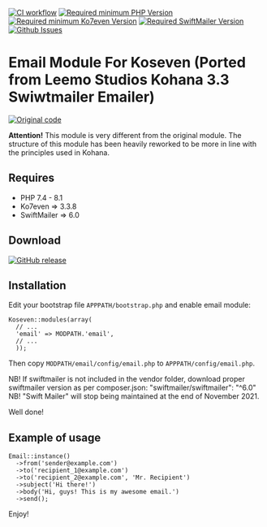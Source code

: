 [![CI workflow](https://github.com/DaPikk/Ko7-Email/actions/workflows/php.yml/badge.svg)]()
[![Required minimum PHP Version](https://img.shields.io/badge/PHP-7.4>8.1-blue)]()
[![Required minimum Ko7even Version](https://img.shields.io/badge/Ko7even-=>3.3.8-blue)](https://github.com/koseven/koseven)
[![Required SwiftMailer Version](https://img.shields.io/badge/SwiftMailer-6.0-blue)](https://swiftmailer.symfony.com/)
[![Github Issues](https://img.shields.io/github/issues/dapikk/ko7-email.svg)](https://github.com/dapikk/ko7-email/issues)

# Email Module For Koseven (Ported from Leemo Studios Kohana 3.3 Swiwtmailer Emailer)
[![Original code](https://img.shields.io/badge/Leemo-Kohana_swift_mailer_(2016)-red)](https://github.com/Leemo/kohana-swift-mailer)

__Attention!__ This module is very different from the original module. The structure
of this module has been heavily reworked to be more in line with the principles
used in Kohana.

## Requires
* PHP 7.4 - 8.1
* Ko7even => 3.3.8
* SwiftMailer => 6.0

## Download
[![GitHub release](https://img.shields.io/github/v/release/DaPikk/Ko7-Email)](https://github.com/DaPikk/Ko7-Email/releases/tag/v1.0.0)

## Installation

Edit your bootstrap file `APPPATH/bootstrap.php` and enable email module:

~~~
Koseven::modules(array(
  // ...
  'email' => MODPATH.'email',
  // ...
  ));
~~~

Then copy `MODPATH/email/config/email.php` to `APPPATH/config/email.php`.

NB! If swiftmailer is not included in the vendor folder, download proper swiftmailer version as per composer.json:
"swiftmailer/swiftmailer": "^6.0"
NB! "Swift Mailer" will stop being maintained at the end of November 2021.

Well done!

## Example of usage

~~~
Email::instance()
  ->from('sender@example.com')
  ->to('recipient_1@example.com')
  ->to('recipient_2@example.com', 'Mr. Recipient')
  ->subject('Hi there!')
  ->body('Hi, guys! This is my awesome email.')
  ->send();
~~~

Enjoy!

